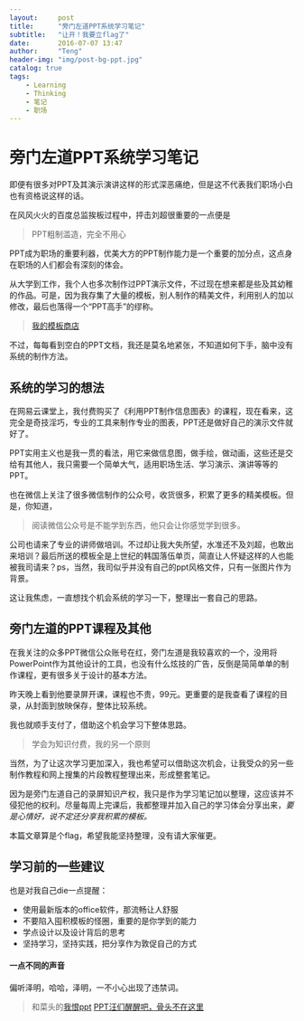```yaml
---
layout:     post
title:      "旁门左道PPT系统学习笔记"
subtitle:   "让开！我要立flag了"
date:       2016-07-07 13:47
author:     "Teng"
header-img: "img/post-bg-ppt.jpg"
catalog: true
tags:
    - Learning
    - Thinking
    - 笔记
    - 职场
---
```


# 旁门左道PPT系统学习笔记

即便有很多对PPT及其演示演讲这样的形式深恶痛绝，但是这不代表我们职场小白也有资格说这样的话。

在风风火火的百度总监挨板过程中，抨击刘超很重要的一点便是
> PPT粗制滥造，完全不用心

PPT成为职场的重要利器，优美大方的PPT制作能力是一个重要的加分点，这点身在职场的人们都会有深刻的体会。

从大学到工作，我个人也多次制作过PPT演示文件，不过现在想来都是些及其幼稚的作品。可是，因为我存集了大量的模板，别人制作的精美文件，利用别人的加以修改，最后也落得一个“PPT高手”的缪称。
> [我的模板商店](http://www.yanj.cn/index.php?act=show_store&id=6264)

不过，每每看到空白的PPT文档，我还是莫名地紧张，不知道如何下手，脑中没有系统的制作方法。

## 系统的学习的想法

在网易云课堂上，我付费购买了《利用PPT制作信息图表》的课程，现在看来，这完全是奇技淫巧，专业的工具来制作专业的图表，PPT还是做好自己的演示文件就好了。

PPT实用主义也是我一贯的看法，用它来做信息图，做手绘，做动画，这些还是交给有其他人，我只需要一个简单大气，适用职场生活、学习演示、演讲等等的PPT。

也在微信上关注了很多微信制作的公众号，收货很多，积累了更多的精美模板。但是，你知道，
>阅读微信公众号是不能学到东西，他只会让你感觉学到很多。

公司也请来了专业的讲师做培训。不过却让我大失所望，水准还不及刘超，也敢出来培训？最后所送的模板全是上世纪的韩国落伍单页，简直让人怀疑这样的人也能被我司请来？ps，当然，我司似乎并没有自己的ppt风格文件，只有一张图片作为背景。

这让我焦虑，一直想找个机会系统的学习一下，整理出一套自己的思路。

## 旁门左道的PPT课程及其他

在我关注的众多PPT微信公众账号在红，旁门左道是我较喜欢的一个，没用将PowerPoint作为其他设计的工具，也没有什么炫技的广告，反倒是简简单单的制作课程，更有很多关于设计的基本方法。

昨天晚上看到他要录屏开课，课程也不贵，99元。更重要的是我查看了课程的目录，从封面到放映保存，整体比较系统。

我也就顺手支付了，借助这个机会学习下整体思路。
> 学会为知识付费，我的另一个原则

当然，为了让这次学习更加深入，我也希望可以借助这次机会，让我受众的另一些制作教程和网上搜集的片段教程整理出来，形成整套笔记。

因为是旁门左道自己的录屏知识产权，我只是作为学习笔记加以整理，这应该并不侵犯他的权利。尽量每周上完课后，我都整理并加入自己的学习体会分享出来，**要是心情好，说不定还分享我积累的模板*。*

本篇文章算是个flag，希望我能坚持整理，没有请大家催更。

## 学习前的一些建议

也是对我自己die一点提醒：

- 使用最新版本的office软件，那流畅让人舒服
- 不要陷入囤积模板的怪圈，重要的是你学到的能力
- 学点设计以及设计背后的思考
- 坚持学习，坚持实践，把分享作为敦促自己的方式

#### 一点不同的声音

偏听泽明，哈哈，泽明，一不小心出现了违禁词。

> 和菜头的[我恨ppt](http://mp.weixin.qq.com/s?__biz=MjM5MjAzODU2MA==&mid=2652779850&idx=1&sn=558bcdc2557ab23436b908bf7f953eab&scene=0#wechat_redirect)
>  [PPT汪们醒醒吧，骨头不在这里](http://mp.weixin.qq.com/s?__biz=MjM5MTAwMzQ3OQ==&mid=2651572535&idx=1&sn=785223d3b4e2be5508a06add8d821258&scene=25&srcid=0705PJRlz3UpOedTUphN4yAE#wechat_redirect)
